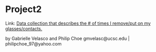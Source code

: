 # Project2
<div class="d3"></div>
<p>Link: <a href="https://observablehq.com/d/b1017c81b8425c54">Data collection that describes the # of times I remove/put on my glasses/contacts. </a></p> 
by Gabrielle Velasco and Philip Choe
gmvelasc@ucsc.edu | philipchoe_97@yahoo.com
